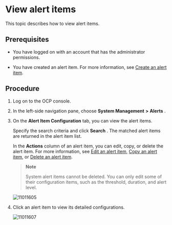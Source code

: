 View alert items 
=====================================

This topic describes how to view alert items. 

Prerequisites 
----------------------------------

* You have logged on with an account that has the administrator permissions.

  

* You have created an alert item. For more information, see [Create an alert item](../9.use-alert-management/2.create-an-alarm-item.md).

  




Procedure 
------------------------------

1. Log on to the OCP console.

   

2. In the left-side navigation pane, choose **System Management** **\>** **Alerts** .

   

3. On the **Alert Item Configuration** tab, you can view the alert items. 

   Specify the search criteria and click **Search** . The matched alert items are returned in the alert item list. 

   In the **Actions** column of an alert item, you can edit, copy, or delete the alert item. For more information, see [Edit an alert item](../9.use-alert-management/5.edit-an-alarm-item.md), [Copy an alert item](../9.use-alert-management/4.copy-alerts.md), or [Delete an alert item](../9.use-alert-management/6.delete-an-alarm-item.md). 
   
   > **Note**
   >
   > System alert items cannot be deleted. You can only edit some of their configuration items, such as the threshold, duration, and alert level.

   ![11011605](https://help-static-aliyun-doc.aliyuncs.com/assets/img/en-US/9214306461/p346287.png)
   

4. Click an alert item to view its detailed configurations.

   ![11011607](https://help-static-aliyun-doc.aliyuncs.com/assets/img/en-US/9214306461/p346290.png)
   



